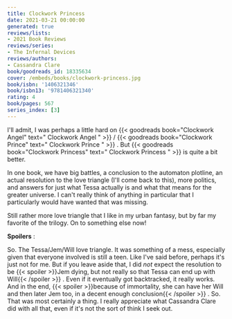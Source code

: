 ```yaml
---
title: Clockwork Princess
date: 2021-03-21 00:00:00
generated: true
reviews/lists:
- 2021 Book Reviews
reviews/series:
- The Infernal Devices
reviews/authors:
- Cassandra Clare
book/goodreads_id: 18335634
cover: /embeds/books/clockwork-princess.jpg
book/isbn: '1406321346'
book/isbn13: '9781406321340'
rating: 4
book/pages: 567
series_index: [3]
---
```

I'll admit, I was perhaps a little hard on {{< goodreads book="Clockwork Angel" text=" Clockwork Angel " >}} / {{< goodreads book="Clockwork Prince" text=" Clockwork Prince " >}} . But {{< goodreads book="Clockwork Princess" text=" Clockwork Princess " >}} is quite a bit better.  

In one book, we have big battles, a conclusion to the automaton plotline, an actual resolution to the love triangle (I'll come back to this), more politics, and answers for just what Tessa actually is and what that means for the greater universe. I can't really think of anything in particular that I particularly would have wanted that was missing.  

<!--more-->

Still rather more love triangle that I like in my urban fantasy, but by far my favorite of the trilogy. On to something else now!  

**Spoilers** :  

So. The Tessa/Jem/Will love triangle. It was something of a mess, especially given that everyone involved is still a teen. Like I've said before, perhaps it's just not for me. But if you leave aside that, I did _not_ expect the resolution to be  {{< spoiler >}}Jem dying, but not really so that Tessa can end up with Will{{< /spoiler >}}  . Even if it eventually got backtracked, it really works. And in the end,  {{< spoiler >}}because of immortality, she can have her Will and then later Jem too, in a decent enough conclusion{{< /spoiler >}}  . So. That was most certainly a thing. I really appreciate what Cassandra Clare did with all that, even if it's not the sort of think I seek out.